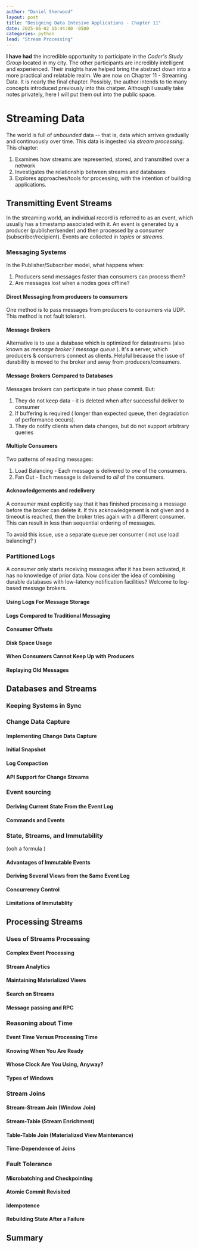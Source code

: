 ```yaml
---
author: "Daniel Sherwood"
layout: post
title: "Designing Data Intesive Applications - Chapter 11"
date: 2025-06-02 15:44:00 -0500
categories: python
lead: "Stream Processing"
---
```

**I have had** the incredible opportunity to participate in the *Coder's Study Group* located in my city. 
The other participants are incredibly intelligent and experienced. 
Their insights have helped bring the abstract down into a more practical and relatable realm. 
We are now on Chapter 11 - Streaming Data. 
It is nearly the final chapter. Possibly, the author intends to tie many concepts introduced previously into this chatper.
Although I usually take notes privately, here I will put them out into the public space. 

# Streaming Data

The world is full of *unbounded* data -- that is, data which arrives gradually and continuously over time.
This data is ingested via *stream processing*.
This chapter:

1. Examines how streams are represented, stored, and transmitted over a network
2. Investigates the relationship between streams and databases
3. Explores approaches/tools for processing, with the intention of building applications.

## Transmitting Event Streams

In the streaming world, an individual record is referred to as an event, which usually has a timestamp associated with it.
An event is generated by a producer (publisher/sender) and then processed by a consumer (subscriber/recipient). 
Events are collected in *topics* or *streams*.

### Messaging Systems

In the Publisher/Subscriber model, what happens when: 

1. Producers send messages faster than consumers can process them?
2. Are messages lost when a nodes goes offline?

#### Direct Messaging from producers to consumers

One method is to pass messages from producers to consumers via UDP. 
This method is not fault tolerant. 

#### Message Brokers

Alternative is to use a database which is optimized for datastreams (also known as *message broker* / *message queue* ). 
It's a server, which producers & consumers connect as clients.
Helpful because the issue of durability is moved to the broker and away from producers/consumers.

#### Message Brokers Compared to Databases

Messages brokers can participate in two phase commit. 
But: 

1. They do not keep data - it is deleted when after successful deliver to consumer
2. If buffering is required ( longer than expected queue, then degradation of performance occurs).
3. They do notify clients when data changes, but do not support arbitrary queries

#### Multiple Consumers

Two patterns of reading messages: 

1. Load Balancing - Each message is delivered to *one* of the consumers. 
2. Fan Out - Each message is delivered to *all* of the consumers. 

#### Acknowledgements and redelivery 

A consumer must explicitly say that it has finished processing a message before the broker can delete it.
If this acknowledgement is not given and a timeout is reached, then the broker tries again with a different consumer. 
This can result in less than sequential ordering of messages. 

To avoid this issue, use a separate queue per consumer ( not use load balancing? )

### Partitioned Logs

A consumer only starts receiving messages after it has been activated, it has no knowledge of prior data. 
Now consider the idea of combining durable databases with low-latency notification facilities? 
Welcome to log-based message brokers.

#### Using Logs For Message Storage



#### Logs Compared to Traditional Messaging

#### Consumer Offsets

#### Disk Space Usage

#### When Consumers Cannot Keep Up with Producers

#### Replaying Old Messages

## Databases and Streams

### Keeping Systems in Sync

### Change Data Capture

#### Implementing Change Data Capture

#### Initial Snapshot

#### Log Compaction 

#### API Support for Change Streams

### Event sourcing

#### Deriving Current State From the Event Log

#### Commands and Events

### State, Streams, and Immutability

(ooh a formula )

#### Advantages of Immutable Events

#### Deriving Several Views from the Same Event Log

#### Concurrency Control 

#### Limitations of Immutablity 

## Processing Streams

### Uses of Streams Processing

#### Complex Event Processing

#### Stream Analytics

#### Maintaining Materialized Views

#### Search on Streams

#### Message passing and RPC

### Reasoning about Time

#### Event Time Versus Processing Time

#### Knowing When You Are Ready 

#### Whose Clock Are You Using, Anyway?

#### Types of Windows

### Stream Joins

#### Stream-Stream Join (Window Join)

#### Stream-Table (Stream Enrichment)

#### Table-Table Join (Materialized View Maintenance)

#### Time-Dependence of Joins 

### Fault Tolerance

#### Microbatching and Checkpointing

#### Atomic Commit Revisited 

#### Idempotence

#### Rebuilding State After a Failure

## Summary
